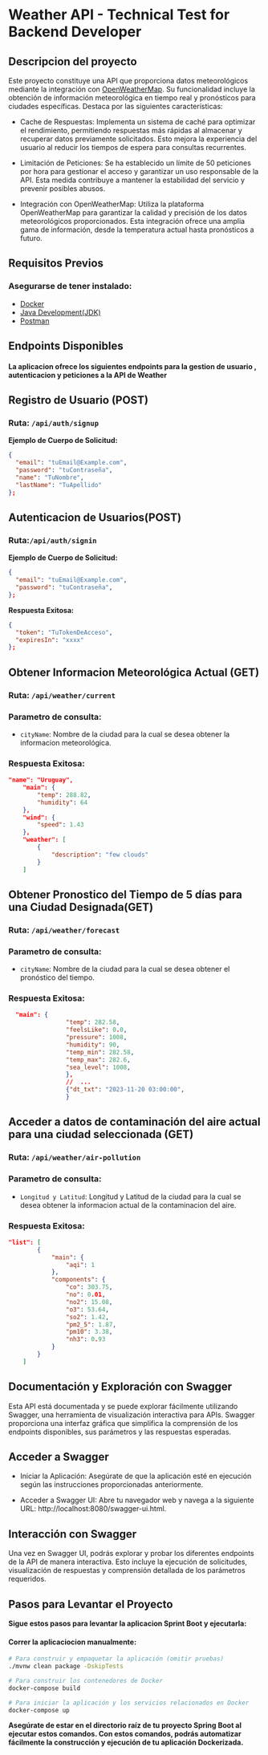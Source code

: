 # Weather API - Technical Test for Backend Developer

## Descripcion del proyecto

Este proyecto constituye una API que proporciona datos meteorológicos mediante la integración con [OpenWeatherMap](https://openweathermap.org/). Su funcionalidad incluye la obtención de información meteorológica en tiempo real y pronósticos para ciudades específicas. Destaca por las siguientes características:

- Cache de Respuestas: Implementa un sistema de caché para optimizar el rendimiento, permitiendo respuestas más rápidas al almacenar y recuperar datos previamente solicitados. Esto mejora la experiencia del usuario al reducir los tiempos de espera para consultas recurrentes.

- Limitación de Peticiones: Se ha establecido un límite de 50 peticiones por hora para gestionar el acceso y garantizar un uso responsable de la API. Esta medida contribuye a mantener la estabilidad del servicio y prevenir posibles abusos.

- Integración con OpenWeatherMap: Utiliza la plataforma OpenWeatherMap para garantizar la calidad y precisión de los datos meteorológicos proporcionados. Esta integración ofrece una amplia gama de información, desde la temperatura actual hasta pronósticos a futuro.

## Requisitos Previos

### Asegurarse de tener instalado:

- [Docker](https://www.docker.com/products/docker-desktop/)
- [Java Development(JDK)](https://www.oracle.com/ar/java/technologies/downloads/)
- [Postman](https://www.postman.com/downloads/)

## Endpoints Disponibles

#### La aplicacion ofrece los siguientes endpoints para la gestion de usuario , autenticacion y peticiones a la API de Weather

## Registro de Usuario (POST)

### Ruta: `/api/auth/signup`

**Ejemplo de Cuerpo de Solicitud:**

```json
{
  "email": "tuEmail@Example.com",
  "password": "tuContraseña",
  "name": "TuNombre",
  "lastName": "TuApellido"
};
```

## Autenticacion de Usuarios(POST)

### Ruta:`/api/auth/signin`

**Ejemplo de Cuerpo de Solicitud:**

```json
{
  "email": "tuEmail@Example.com",
  "password": "tuContraseña",
};
```

**Respuesta Exitosa:**

```json
{
  "token": "TuTokenDeAcceso",
  "expiresIn": "xxxx"
};
```

## Obtener Informacion Meteorológica Actual (GET)

### Ruta: `/api/weather/current`

### Parametro de consulta:

- `cityName`: Nombre de la ciudad para la cual se desea obtener la informacion meteorológica.

### Respuesta Exitosa:

```json
"name": "Uruguay",
    "main": {
        "temp": 288.82,
        "humidity": 64
    },
    "wind": {
        "speed": 1.43
    },
    "weather": [
        {
            "description": "few clouds"
        }
    ]
```

## Obtener Pronostico del Tiempo de 5 días para una Ciudad Designada(GET)

### Ruta: `/api/weather/forecast`

### Parametro de consulta:

- `cityName`: Nombre de la ciudad para la cual se desea obtener el pronóstico del tiempo.

### Respuesta Exitosa:

```json
  "main": {
                "temp": 282.58,
                "feelsLike": 0.0,
                "pressure": 1008,
                "humidity": 90,
                "temp_min": 282.58,
                "temp_max": 282.6,
                "sea_level": 1008,
                },
                //  ...
                {"dt_txt": "2023-11-20 03:00:00",
                }
```

## Acceder a datos de contaminación del aire actual para una ciudad seleccionada (GET)

### Ruta: `/api/weather/air-pollution`

### Parametro de consulta:

- `Longitud y Latitud`: Longitud y Latitud de la ciudad para la cual se desea obtener la informacion actual de la contaminacion del aire.

### Respuesta Exitosa:

```json
"list": [
        {
            "main": {
                "aqi": 1
            },
            "components": {
                "co": 303.75,
                "no": 0.01,
                "no2": 15.08,
                "o3": 53.64,
                "so2": 1.42,
                "pm2_5": 1.87,
                "pm10": 3.38,
                "nh3": 0.93
            }
        }
    ]
```

## Documentación y Exploración con Swagger

Esta API está documentada y se puede explorar fácilmente utilizando Swagger, una herramienta de visualización interactiva para APIs. Swagger proporciona una interfaz gráfica que simplifica la comprensión de los endpoints disponibles, sus parámetros y las respuestas esperadas.

## Acceder a Swagger

- Iniciar la Aplicación: Asegúrate de que la aplicación esté en ejecución según las instrucciones proporcionadas anteriormente.

- Acceder a Swagger UI: Abre tu navegador web y navega a la siguiente URL: http://localhost:8080/swagger-ui.html.

## Interacción con Swagger

Una vez en Swagger UI, podrás explorar y probar los diferentes endpoints de la API de manera interactiva. Esto incluye la ejecución de solicitudes, visualización de respuestas y comprensión detallada de los parámetros requeridos.

## Pasos para Levantar el Proyecto

**Sigue estos pasos para levantar la aplicacion Sprint Boot y ejecutarla:**

#### Correr la aplicaciocion manualmente:

```bash
# Para construir y empaquetar la aplicación (omitir pruebas)
./mvnw clean package -DskipTests

# Para construir los contenedores de Docker
docker-compose build

# Para iniciar la aplicación y los servicios relacionados en Docker
docker-compose up
```

**Asegúrate de estar en el directorio raíz de tu proyecto Spring Boot al ejecutar estos comandos. Con estos comandos, podrás automatizar fácilmente la construcción y ejecución de tu aplicación Dockerizada.**
